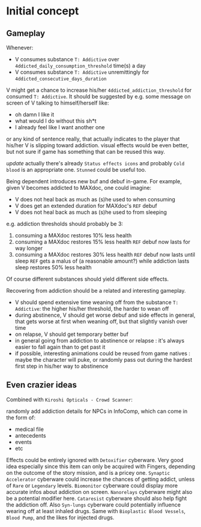 # Initial concept

## Gameplay

Whenever:

- V consumes substance `T: Addictive` over `4ddicted_daily_consumption_threshold` time(s) a day
- V consumes substance `T: Addictive` unremittingly for `4ddicted_consecutive_days_duration`

V might get a chance to increase his/her `4ddicted_addiction_threshold` for consumed `T: Addictive`.
It should be suggested by e.g. some message on screen of V talking to himself/herself like:

- oh damn I like it
- what would I do without this sh*t
- I already feel like I want another one

or any kind of sentence really, that actually indicates to the player that his/her V is slipping toward addiction.
visual effects would be even better, but not sure if game has something that can be reused this way.

*update* actually there's already `Status effects icons` and probably `Cold blood` is an appropriate one. `Stunned` could be useful too.

Being dependent introduces new buf and debuf in-game.
For example, given V becomes addicted to MAXdoc, one could imagine:

- V does not heal back as much as (s)he used to when consuming
- V does get an extended duration for MAXdoc's `REF` debuf
- V does not heal back as much as (s)he used to from sleeping

e.g. addiction thresholds should probably be 3:

1. consuming a MAXdoc restores 10% less health
2. consuming a MAXdoc restores 15% less health
   `REF` debuf now lasts for way longer
3. consuming a MAXdoc restores 30% less health
   `REF` debuf now lasts until sleep
   `REF` gets a malus of (a reasonable amount?) while addiction lasts
   sleep restores 50% less health

Of course different substances should yield different side effects.

Recovering from addiction should be a related and interesting gameplay.

- V should spend extensive time weaning off from the substance `T: Addictive`: the higher his/her threshold, the harder to wean off
- during abstinence, V should get worse debuf and side effects in general, that gets worse at first when weaning off, but that slightly vanish over time
- on relapse, V should get temporary better buf
- in general going from addiction to abstinence or relapse : it's always easier to fall again than to get past it
- if possible, interesting animations could be reused from game natives : maybe the character will puke, or randomly pass out during the hardest first step in his/her way to abstinence

## Even crazier ideas

Combined with `Kiroshi Opticals - Crowd Scanner`:

randomly add addiction details for NPCs in InfoComp, which can come in the form of:

- medical file
- antecedents
- events
- etc

Effects could be entirely ignored with `Detoxifier` cyberware. Very good idea especially since this item can only be acquired with Fingers, depending on the outcome of the story mission, and is a pricey one. `Synaptic Accelerator` cyberware could increase the chances of getting addict, unless of `Rare` or `Legendary` levels. `Biomonitor` cyberware could display more accurate infos about addiction on screen. `Nanorelays` cyberware might also be a potential modifier here. `Cataresist` cyberware should also help fight the addiction off. Also `Syn-lungs` cyberware could potentially influence wearing off at least inhaled drugs. Same with `Bioplastic Blood Vessels`, `Blood Pump`, and the likes for injected drugs.
